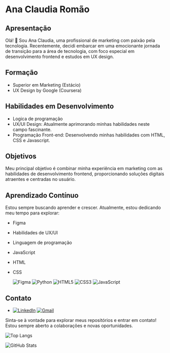 # Ana Claudia Romão

## Apresentação

Olá! 👋 Sou Ana Claudia, uma profissional de marketing com paixão pela tecnologia. Recentemente, decidi embarcar em uma emocionante jornada de transição para a área de tecnologia, com foco especial em desenvolvimento frontend e estudos em UX design.

## Formação

- Superior em Marketing (Estácio)
- UX Design by Google (Coursera)
## Habilidades em Desenvolvimento

- Logica de programação
- UX/UI Design: Atualmente aprimorando minhas habilidades neste campo fascinante.
- Programação Front-end: Desenvolvendo minhas habilidades com HTML, CSS e Javascript.

## Objetivos

Meu principal objetivo é combinar minha experiência em marketing com as habilidades de desenvolvimento frontend, proporcionando soluções digitais atraentes e centradas no usuário.


## Aprendizado Contínuo

Estou sempre buscando aprender e crescer. Atualmente, estou dedicando meu tempo para explorar:

- Figma
- Habilidades de UX/UI
- Linguagem de programação
- JavaScript
- HTML
- CSS
  
  ![Figma](https://img.shields.io/badge/Figma-696969?style=for-the-badge&logo=figma&logoColor=figma)  ![Python](https://img.shields.io/badge/python-3670A0?style=for-the-badge&logo=python&logoColor=ffdd54) ![HTML5](https://img.shields.io/badge/HTML5-E34F26?style=for-the-badge&logo=html5&logoColor=white) ![CSS3](https://img.shields.io/badge/CSS3-1572B6?style=for-the-badge&logo=css3&logoColor=white) ![JavaScript](https://img.shields.io/badge/JavaScript-000?style=for-the-badge&logo=javascript)


## Contato

- [![LinkedIn](https://img.shields.io/badge/LinkedIn-0077B5?style=for-the-badge&logo=linkedin&logoColor=white)](https://www.linkedin.com/in/ana-claudia-romão-9082a133/) [![Gmail](https://img.shields.io/badge/Gmail-333333?style=for-the-badge&logo=gmail&logoColor=red)](mailto:ana270391@gmail.com)

Sinta-se à vontade para explorar meus repositórios e entrar em contato! Estou sempre aberto a colaborações e novas oportunidades.

![Top Langs](https://github-readme-stats-git-masterrstaa-rickstaa.vercel.app/api/top-langs/?username=SEUUSERNAME&bg_color=000&border_color=30A3DC&title_color=E94D5F&text_color=FFF)



<!---
Anaromao01/Anaromao01 is a ✨ special ✨ repository because its `README.md` (this file) appears on your GitHub profile.
You can click the Preview link to take a look at your changes.
--->
![GitHub Stats](https://github-readme-stats.vercel.app/api?username=Anaromao01&theme=transparent&bg_color=000&border_color=30A3DC&show_icons=true&icon_color=30A3DC&title_color=E94D5F&text_color=FFF)

